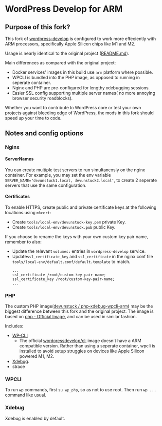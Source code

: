 # WordPress Develop for ARM

## Purpose of this fork?

This fork of [wordpress-develop](https://github.com/WordPress/wordpress-develop) is configured to work more effeciently with ARM processors, specifically Apple Silicon chips like M1 and M2.

Usage is nearly identical to the original project ([README.md](https://github.com/WordPress/wordpress-develop/blob/trunk/README.md)). 

Main differences as compared with the original project:
- Docker services' images in this build use `arm` platform where possible. 
- WPCLI is bundled into the PHP image, as opposed to running in seperate container.
- Nginx and PHP are pre-configured for lengthy xdebugging sessions.
- Easier SSL config supporting multiple server names( no more annoying browser security roadblocks).

Whether you want to contribute to WordPress core or test your own projects against bleeding edge of WordPress, the mods in this fork should speed up your time to code.

## Notes and config options

### Nginx

#### ServerNames 
You can create multiple test servers to run simultaneosly on the nginx container.
For example, you may set the env variable `SERVER_NAME='devunstuck1.local, devunstuck2.local'`, to create 2 seperate servers that use the same configuration.

#### Certificates
To enable HTTPS, create public and private certificate keys at the following locations using `mkcert`:  
- Create `tools/local-env/devunstuck-key.pem` private Key.
- Create `tools/local-env/devunstuck.pub` public Key.

If you choose to rename the keys with your own custom key pair name, remember to also:
- Update the relevant `volumes:` entries in `wordpress-develop` service.
- Update`ssl_certificate_key` and `ssl_certificate` in the nginx conf file `tools/local-env/default.conf/default.template` to match.
    ```
    ...
    ssl_certificate /root/custom-key-pair-name;
    ssl_certificate_key /root/custom-key-pair-name;
    ...
    ```

### PHP

The custom PHP image([devunstuck / php-xdebug-wpcli-arm](https://hub.docker.com/repository/docker/devunstuck/php-xdebug-wpcli-arm)) may be the biggest difference between this fork and the original project. 
The image is based on [php - Official Image](https://hub.docker.com/_/php), and can be used in similar fashion.

Includes:
- [WP-CLI](https://wp-cli.org/) 
    - The official [wordpressdevelop/cli](https://registry.hub.docker.com/r/wordpressdevelop/cli#!) image doesn't have a ARM compatible version.
    Rather than using a seperate container, wpcli is installed to avoid setup struggles on devices like Apple Silicon powered M1, M2.
- [Xdebug](https://xdebug.org/).
- strace

### WPCLI
To run `wp` commands, first `su wp_php`, so as not to use root. Then run `wp ...` command like usual.

### Xdebug
Xdebug is enabled by default.